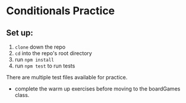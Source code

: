 # Conditionals Practice

## Set up:
1. `clone` down the repo
2. `cd` into the repo's root directory
3. run `npm install`
4. run `npm test` to run tests

There are multiple test files available for practice. 
- complete the warm up exercises before moving to the boardGames class.